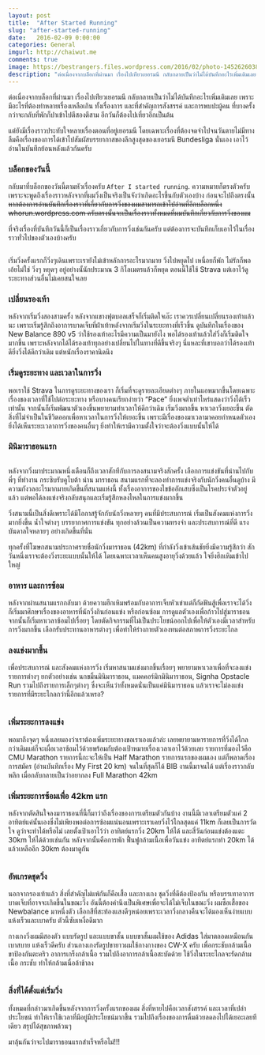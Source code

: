 ```yaml
---
layout: post
title:  "After Started Running"
slug: "after-started-running"
date:   2016-02-09 0:00:00
categories: General
imgurl: http://chaiwut.me
comments: true
image: https://bestrangers.files.wordpress.com/2016/02/photo-1452626038306-9aae5e071dd3.jpeg
description: "ต่อเนื่องจากบล็อกที่ผ่านมา เรื่องไปเท่ียวเยอรมนี กลับกลายเป็นว่าไม่ได้บันทึกอะไรเพิ่มเติมเลย เพราะมีอะไรที่ต้องทำหลายเรื่องเหลือเกิน ทั้งเรื่องการ และที่สำคัญการสังสรรค์ และการพบปะผู้คน ที่บางครั้งกว่าจะกลับที่พักก็ปาเข้าไปตีสองตีสาม อีกวันก็ต้องไปเที่ยวอีกเป็นต้น"
---
```

ต่อเนื่องจากบล็อกที่ผ่านมา เรื่องไปเท่ียวเยอรมนี กลับกลายเป็นว่าไม่ได้บันทึกอะไรเพิ่มเติมเลย เพราะมีอะไรที่ต้องทำหลายเรื่องเหลือเกิน ทั้งเรื่องการ และที่สำคัญการสังสรรค์ และการพบปะผู้คน ที่บางครั้งกว่าจะกลับที่พักก็ปาเข้าไปตีสองตีสาม อีกวันก็ต้องไปเที่ยวอีกเป็นต้น

แต่ยังมีเรื่องราวประทับใจหลายเรื่องตอนที่อยู่เยอรมนี โดยเฉพาะเรื่องที่ต้องจดจำไปจนวันตายไม่มีทางลืมคือเรื่องของการได้เข้าไปสัมผัสบรรยากาสของลีกสูงสุดของเยอรมนี Bundesliga นั่นเอง เอาไว้อ่านในบันทึกย้อนหลังแล้วกันครับ

### บล็อกของวันนี้

กลับมาที่บล็อกของวันนี้ตามหัวเรื่องครับ `After I started running`. ความหมายก็ตรงตัวครับ เพราะจะพูดถึงเรื่องราวหลังจากที่ผมวิ่งเป็นจริงเป็นจังว่าเกิดอะไรขึ้นกับตัวเองบ้าง ก่อนจะไปถึงตรงนั้น <del>หากต้องการอ่านบันทึกเรื่องราวที่เกี่ยวกับการวิ่งของผมสามารถเข้าไปอ่านที่อีกบล็อกหนึ่ง whorun.wordpress.com ครับตรงนั้นจะเป็นเรื่องราวทั้งหมดที่ผมบันทึกเกี่ยวกับการวิ่งของผม </del>

ที่จริงเรื่องที่บันทึกวันนี้ก็เป็นเรื่องราวเกี่ยวกับการวิ่งเช่นกันครับ แต่ต้องการจะบันทึกเก็บเอาไว้ในเรื่องราวทั่วไปของตัวเองบ้างครับ

<center><img src="https://bestrangers.files.wordpress.com/2016/02/screen-shot-2559-02-09-at-1-48-25-pm.png?w=736" alt=""></center>

เริ่มวิ่งครั้งแรกก็วิ่งๆเดินเพราะเรายังไม่เข้าหลักการอะไรมากมาย วิ่งไปหยุดไป เหนื่อยก็พัก ไม่รักก็พอ เอ้ยไม่ใช่ วิ่งๆ หยุดๆ อยู่อย่างนั้นักประมาณ 3 กิโลเมตรแล้วก็หยุด ตอนนี้ใช้ใช้ Strava แต่เอาไว้ดูระยะทางส่วนอื่นไม่เคยสนใจเลย

### เปลี่ยนรองเท้า

หลังจากเริ่มวิ่งสองสามครั้ง หลังจากแขางฟุตบอลเสร็จก็เริ่มติดใจเอ๊ะ เราควรเปลี่ยนเปลี่ยนรองเท้าแล้วนะ เพราะเริ่มรู้สึกถึงอาการบาดเจ็บที่ฝ่าเท้าหลังจากเริ่มวิ่งในระยะทางที่เร็วขึ้น ดูบันทึกในเรื่องของ New Balance 890 v5 ว่าใช้รองเท้าอะไรมีความเป็นมายังไง พอได้รองเท้าแล้วใส่วิ่งก็เริ่มติดใจมากขึ้น เพราะหลังจากได้ได้รองเท้าทุกอย่างเปลี่ยนไปในทางที่ดีขึ้นจริงๆ นี่แหละที่เขาบอกว่าได้รองเท้าดียิ่งวิ่งได้ดีกว่าเดิม แต่หนักเรื่องราคานิดนึง

### เริ่มดูระยะทาง และเวลาในการวิ่ง

พอเราใช้ Strava ในการดูระยะทางของเรา ก็เริ่มที่จะดูรายละเอียดต่างๆ ภายในแอพมากขึ้นโดยเฉพาะเรื่องของเวลาที่ใช้ไปต่อระยะทาง หรือบางคนเรียกง่ายว่า “Pace” ยิ่งเพจต่ำเท่าไหร่แสดงว่าวิ่งได้เร็วเท่านั้น จากนั้นก็เริ่มพัฒนาตัวเองขึ้นพยายามทำเวลาให้ดีกว่าเดิม เริ่มวิ่งมากขึ้น หาเวลาวิ่งเยอะขึ้น ตัดสิ่งที่ไม่จำเป็นในชีวิตออกเพื่อหาเวลาในการวิ่งให้เยอะขึ้น เพราะมีเรื่องของมาเวลามาคอยกำหนดตัวเอง ยิ่งได้เห็นระยะเวลาการวิ่งของคนอื่นๆ ยิ่งทำให้เรามีความตั้งใจว่าจะต้องวิ่งแบบนั้นให้ได้

### มินิมาราธอนแรก

<center><img src="https://bestrangers.files.wordpress.com/2016/02/12195940_10153833322734835_374745590338924434_n.jpg?w=225&h=300" alt=""></center>

หลังจากวิ่งมาประมาณหนึ่งเดือนก็ถึงเวลาสักทีกับการลงสนามจริงสักครั้ง เลือกการแข่งขันที่น่านไปกับพี่ๆ ที่ทำงาน กระซิบรับคูโบต้า น่าน มาราธอน สนามแรกที่จะลองทำการแข่งจริงกับนักวิ่งคนอื่นดูบ้าง มีความกังวลอะไรมากมายเกิดขึ้นที่สนามแห่งนี้ ทั้งเรื่องอาการของไขข้ออักเสบซึ่งเป็นโรคประจำตัวอยู่แล้ว แต่พอได้ลงแข่งจริงกลับสนุกและเริ่มรู้สึกหลงไหลในการแข่งมากขึ้น

วิ่งสนามนี้เป็นสิ่งดีเพราะได้มีโอกาสรู้จักกับนักวิ่งหลายๆ คนที่มีประสบการณ์ เริ่มเป็นสังคมแห่งการวิ่งมากยิ่งขึ้น น้ำใจต่างๆ บรรยากาศการแข่งขัน ทุกอย่างล้วนเป็นความทรงจำ และประสบการณ์ที่ดี แรงบันดาลใจหลายๆ อย่างเกิดขึ้นที่นั่น

ทุกครั้งที่โฆษกสนามประกาศรายชื่อนักวิ่งมาราธอน (42km) ที่กำลังวิ่งเข้าเส้นชัยยิ่งมีความรู้สึกว่า สักวันหนึ่งเราจะต้องวิ่งระยะแบบนั้นให้ได้ โดยเฉพาะเวลาเห็นคนสูงอายุวิ่งด้วยแล้ว ใจยิ่งฮึกเหิมเข้าไปใหญ่

### อาหาร และการซ้อม

หลังจากผ่านสนามแรกกลับมา ด้วยความฮึกเหิมพร้อมกับอาการเจ็บหัวเข่าแต่ก็กัดฟันสู้เพื่อเราจะได้วิ่ง ก็เริ่มมาศึกษาเรื่องของอาหารที่นักวิ่งกินก่อนแข่ง หรือก่อนซ้อม การดูแลตัวเองเพื่อก้าวไปสู่มาราธอน จากนั้นก็เริ่มหาเวลาซ้อมไปเรื่อยๆ โดยตัดกิจกรรมที่ไม่เป็นประโยชน์ออกไปเพื่อให้ตัวเองมีเวลาสำหรับการวิ่งมากขึ้น เลือกรับประทานอาหารต่างๆ เพื่อทำให้ร่างกายตัวเองทนต่อสภาพการวิ่งระยะไกล

### ลงแข่งมากขึ้น

เพื่อประสบการณ์ และสังคมแห่งการวิ่ง เริ่มหาสนามแข่งมากขึ้นเรื่อยๆ พยายามหาเวลาเพื่อที่จะลงแข่งรายการต่างๆ ยกตัวอย่างเช่น นกขมิ้นมินิมาราธอน, แมคคอร์มิกมินิมาราธอน, Signha Opstacle Run รวมไปถึงรายการเล็กๆต่างๆ ซึ่งจะเห็นว่าทั้งหมดนั่นเป็นแค่มินิมาราธอน แล้วเราจะไม่ลงแข่งรายการที่มีระยะไกลกว่านี้อีกแล้วเหรอ?

<center><img src="https://bestrangers.files.wordpress.com/2016/02/12321289_10156378079665389_7654076490148588560_n.jpg?w=736" alt=""></center>

### เพิ่มระยะการลงแข่ง

พอมาถึงจุดๆ หนึ่งเลยมองว่าเราต้องเพิ่มระยะทางขอเราเองแล้วล่ะ เลยพยายามหารายการที่วิ่งได้ไกลกว่าเดิมแต่ก็จะเผื่อเวลาซ้อมไว้ด้วยพร้อมกับต้องเป้าหมายเรื่องเวลาเอาไว้ด้วยเลย รายการที่มองไว้คือ  CMU Marathon รายการนี้กะจะให้เป็น Half Marathon รายการแรกของผมเอง แต่ก็พลาดเรื่องการสมัคร (อ่านบันทึกเรื่อง My First 20 km) จนในที่สุดก็ได้ BIB งานนี้มาจนได้ แต่เรื่องราวกลับพลิก เมื่อกลับกลายเป็นว่าอยากลง Full Marathon 42km

### เพิ่มระยะการซ้อมเพื่อ 42km แรก

หลังจากตัดสินใจลงมาราธอนที่นี้ก็มาว่าถึงเรื่องของการเตรียมตัวกันบ้าง งานนี้มีเวลาเตรียมตัวแค่ 2 อาทิตย์แค่นั้นเองซึ่งไม่เพียงพอต่อการซ้อมแน่นอนเพราะเราเคยวิ่งไว้ไกลสุดแค่ 11km ก็เลยเป็นการวัดใจ ดูว่าจะทำได้หรือไม่ เลยตั้งเป้าเอาไว้ว่า อาทิตย์แรกวิ่ง 20km ให้ได้ และสี่วันก่อนแข่งต้องแตะ 30km ให้ได้ด้วยเช่นกัน หลังจากนั้นคือการพัก ฟื้นฟูกล้ามเนื้อเพื่อวันแข่ง อาทิตย์แรกทำ 20km ได้แล้วเหลืออีก 30km ต้องมาดูกัน

<center><img src="https://bestrangers.files.wordpress.com/2016/02/screen-shot-2559-02-08-at-9-23-03-pm.png?w=736" alt=""></center>

### อัพเกรดชุดวิ่ง

นอกจากรองเท้าแล้ว สิ่งที่สำคัญไม่แพ้กันก็คือเสื้อ และกางเกง ชุดวิ่งที่ดีต้องป้องกัน หรือบรรเทาอาการบาดเจ็บที่อาจจะเกิดขึ้นในขณะวิ่ง อันนี้ต้องคำนึงเป็นพิเศษเพื่อจะได้ไม่เจ็บในขณะวิ่ง ผมซื้อเสื้อของ Newbalance มาหนึ่งตัว เลือกสีที่สะท้องแสงดีๆหน่อยเพราะเวลาวิ่งกลางคืนจะได้มองเห็นง่ายแบบแห้งเร็วและเบาครับ ตัวนี้ซับเหงื่อดีมาก

กางเกงวิ่งผมมีสองตัว แบบรัดรูป และแบบขาสั้น แบบขาสั้นผมใช้ของ Adidas ใส่มาตลอดเหมือนกัน เบาสบาย แห้งเร็วดีครับ ส่วนกางเกงรัดรูปขายาวผมใช้กางกางของ CW-X ครับ เพื่อกระชับกล้ามเนื้อขาป้องกันตะคริว อาการเกร็งกล้าเนื้อ รวมไปถึงอาการกล้าเนื้อสะบัดด้วย ใช้วิ่งในระยะไกลจะรัดกล้ามเนื้อ กระชับ ทำให้กล้ามเนื่อล้าช้าลง

<center><img src="https://bestrangers.files.wordpress.com/2016/02/11bee486d3005056b711a8.jpg?w=300&h=300" alt=""></center>

### สิ่งที่ได้ตั้งแต่เริ่มวิ่ง

ทั้งหมดที่กล่าวมาเกิดขึ้นหลังจากการวิ่งครั้งแรกของผม สิ่งที่หายไปคือเวลาสังสรรค์ และเวลาที่เปล่าประโยชน์ ทำให้เราใช้เวลาที่มีอยู่มีประโยชน์มากขึ้น รวมไปถึงเรื่องของการดื่มด้วยลดลงไปได้เยอะเลยทีเดียว สรุปได้สุขภาพล้วนๆ

มาลุ้นกันว่าจะไปมาราธอนแรกสำเร็จหรือไม่!!!